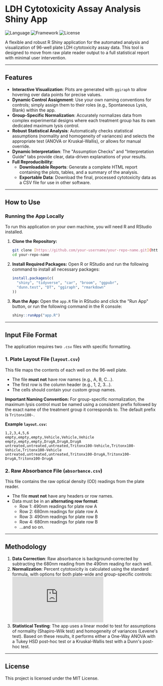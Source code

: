 # LDH Cytotoxicity Assay Analysis Shiny App

![Language](https://img.shields.io/badge/Language-R-blue.svg)
![Framework](https://img.shields.io/badge/Framework-Shiny-brightgreen.svg)
![License](https://img.shields.io/badge/License-MIT-yellow.svg)

A flexible and robust R Shiny application for the automated analysis and visualization of 96-well plate LDH cytotoxicity assay data. This tool is designed to move from raw plate reader output to a full statistical report with minimal user intervention.



---

## Features

- **Interactive Visualization**: Plots are generated with `ggiraph` to allow hovering over data points for precise values.
- **Dynamic Control Assignment**: Use your own naming conventions for controls; simply assign them to their roles (e.g., Spontaneous Lysis, Blank) within the app.
- **Group-Specific Normalization**: Accurately normalizes data from complex experimental designs where each treatment group has its own dedicated maximum lysis control.
- **Robust Statistical Analysis**: Automatically checks statistical assumptions (normality and homogeneity of variances) and selects the appropriate test (ANOVA or Kruskal-Wallis), or allows for manual override.
- **Dynamic Interpretation**: The "Assumption Checks" and "Interpretation Guide" tabs provide clear, data-driven explanations of your results.
- **Full Reproducibility**:
    - **Downloadable Reports**: Generate a complete HTML report containing the plots, tables, and a summary of the analysis.
    - **Exportable Data**: Download the final, processed cytotoxicity data as a CSV file for use in other software.

---

## How to Use

### Running the App Locally

To run this application on your own machine, you will need R and RStudio installed.

1.  **Clone the Repository:**
    ```bash
    git clone [https://github.com/your-username/your-repo-name.git](https://github.com/your-username/your-repo-name.git)
    cd your-repo-name
    ```

2.  **Install Required Packages:**
    Open R or RStudio and run the following command to install all necessary packages:
    ```R
    install.packages(c(
      "shiny", "tidyverse", "car", "broom", "ggpubr",
      "dunn.test", "DT", "ggiraph", "rmarkdown"
    ))
    ```

3.  **Run the App:**
    Open the `app.R` file in RStudio and click the "Run App" button, or run the following command in the R console:
    ```R
    shiny::runApp("app.R")
    ```

---

## Input File Format

The application requires two `.csv` files with specific formatting.

### 1. Plate Layout File (`layout.csv`)

This file maps the contents of each well on the 96-well plate.

- The file **must not** have row names (e.g., A, B, C...).
- The first row is the column header (e.g., 1, 2, 3...).
- The cells should contain your custom group names.

**Important Naming Convention:**
For group-specific normalization, the maximum lysis control must be named using a consistent prefix followed by the exact name of the treatment group it corresponds to. The default prefix is `Tritonx100-`.

**Example `layout.csv`:**
```csv
1,2,3,4,5,6
empty,empty,empty,Vehicle,Vehicle,Vehicle
empty,empty,empty,DrugA,DrugA,DrugA
untreated,untreated,untreated,Tritonx100-Vehicle,Tritonx100-Vehicle,Tritonx100-Vehicle
untreated,untreated,untreated,Tritonx100-DrugA,Tritonx100-DrugA,Tritonx100-DrugA
```

### 2. Raw Absorbance File (`absorbance.csv`)

This file contains the raw optical density (OD) readings from the plate reader.

- The file **must not** have any headers or row names.
- Data must be in an **alternating row format**:
    - Row 1: 490nm readings for plate row A
    - Row 2: 680nm readings for plate row A
    - Row 3: 490nm readings for plate row B
    - Row 4: 680nm readings for plate row B
    - ...and so on.

---

## Methodology

1.  **Data Correction**: Raw absorbance is background-corrected by subtracting the 680nm reading from the 490nm reading for each well.
2.  **Normalization**: Percent cytotoxicity is calculated using the standard formula, with options for both plate-wide and group-specific controls:
![Cytotoxicity Formula](https://latex.codecogs.com/svg.latex?%5Ctext%7BCytotoxicity%20%28%5C%25%29%7D%20%3D%20%5Cfrac%7B%28%5Ctext%7BOD%7D_%7B%5Ctext%7BSample%7D%7D%20-%20%5Ctext%7BOD%7D_%7B%5Ctext%7BSpontaneous%7D%7D%29%7D%7B%28%5Ctext%7BOD%7D_%7B%5Ctext%7BMaximum%7D%7D%20-%20%5Ctext%7BOD%7D_%7B%5Ctext%7BSpontaneous%7D%7D%29%7D%20%5Ctimes%20100)
3.  **Statistical Testing**: The app uses a linear model to test for assumptions of normality (Shapiro-Wilk test) and homogeneity of variances (Levene's test). Based on these results, it performs either a One-Way ANOVA with a Tukey HSD post-hoc test or a Kruskal-Wallis test with a Dunn's post-hoc test.

---

## License

This project is licensed under the MIT License.
